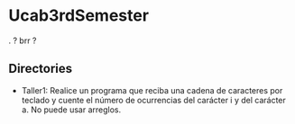 # Ucab3rdSemester
. ? brr ?

## Directories

- Taller1: Realice un programa que reciba una cadena de caracteres por teclado y cuente el
número de ocurrencias del carácter i y del carácter a. No puede usar arreglos.
